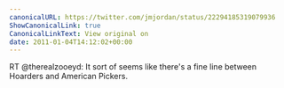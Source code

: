 ```yaml
---
canonicalURL: https://twitter.com/jmjordan/status/22294185319079936
ShowCanonicalLink: true
CanonicalLinkText: View original on
date: 2011-01-04T14:12:02+00:00
---
```

RT @therealzooeyd: It sort of seems like there's a fine line between Hoarders and American Pickers.